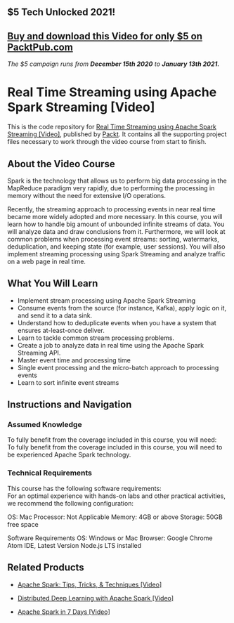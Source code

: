 ## $5 Tech Unlocked 2021!
[Buy and download this Video for only $5 on PacktPub.com](https://www.packtpub.com/product/real-time-streaming-using-apache-spark-streaming-video/9781788391528)
-----
*The $5 campaign         runs from __December 15th 2020__ to __January 13th 2021.__*

# Real Time Streaming using Apache Spark Streaming [Video]
This is the code repository for [Real Time Streaming using Apache Spark Streaming [Video]](https://www.packtpub.com/big-data-and-business-intelligence/real-time-streaming-using-apache-spark-streaming-video?utm_source=github&utm_medium=repository&utm_campaign=9781788391528), published by [Packt](https://www.packtpub.com/?utm_source=github). It contains all the supporting project files necessary to work through the video course from start to finish.
## About the Video Course
Spark is the technology that allows us to perform big data processing in the MapReduce paradigm very rapidly, due to performing the processing in memory without the need for extensive I/O operations.

Recently, the streaming approach to processing events in near real time became more widely adopted and more necessary. In this course, you will learn how to handle big amount of unbounded infinite streams of data. You will analyze data and draw conclusions from it. Furthermore, we will look at common problems when processing event streams: sorting, watermarks, deduplication, and keeping state (for example, user sessions). You will also implement streaming processing using Spark Streaming and analyze traffic on a web page in real time.


<H2>What You Will Learn</H2>
<DIV class=book-info-will-learn-text>
<UL>
<LI>Implement stream processing using Apache Spark Streaming 
<LI>Consume events from the source (for instance, Kafka), apply logic on it, and send it to a data sink. 
<LI>Understand how to deduplicate events when you have a system that ensures at-least-once deliver. 
<LI>Learn to tackle common stream processing problems. 
<LI>Create a job to analyze data in real time using the Apache Spark Streaming API. 
<LI>Master event time and processing time 
<LI>Single event processing and the micro-batch approach to processing events 
<LI>Learn to sort infinite event streams </LI></UL></DIV>

## Instructions and Navigation
### Assumed Knowledge
To fully benefit from the coverage included in this course, you will need:<br/>
To fully benefit from the coverage included in this course, you will need to be experienced Apache Spark technology.
### Technical Requirements
This course has the following software requirements:<br/>
For an optimal experience with hands-on labs and other practical activities, we recommend the following configuration:

OS: Mac Processor: Not Applicable Memory: 4GB or above Storage: 50GB free space

Software Requirements OS: Windows or Mac Browser: Google Chrome Atom IDE, Latest Version Node.js LTS installed

## Related Products
* [Apache Spark: Tips, Tricks, & Techniques [Video]](https://www.packtpub.com/application-development/apache-spark-tips-tricks-techniques-video?utm_source=github&utm_medium=repository&utm_campaign=9781789801125)

* [Distributed Deep Learning with Apache Spark [Video]](https://www.packtpub.com/big-data-and-business-intelligence/distributed-deep-learning-apache-spark-video?utm_source=github&utm_medium=repository&utm_campaign=9781838553838)

* [Apache Spark in 7 Days [Video]](https://www.packtpub.com/application-development/apache-spark-7-days-video?utm_source=github&utm_medium=repository&utm_campaign=9781789809145)

